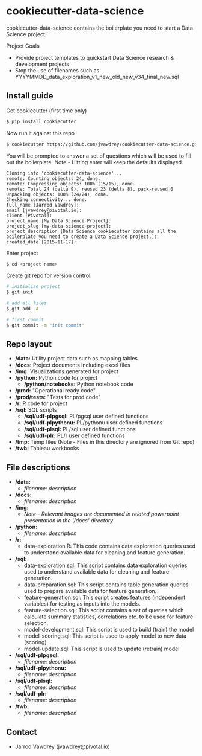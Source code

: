 # cookiecutter-data-science

cookiecutter-data-science contains the boilerplate you need to start a Data Science project.

Project Goals
* Provide project templates to quickstart Data Science research & development projects
* Stop the use of filenames such as YYYYMMDD_data_exploration_v1_new_old_new_v34_final_new.sql


## Install guide

Get cookiecutter (first time only)
```bash
$ pip install cookiecutter
```

Now run it against this repo
```bash
$ cookiecutter https://github.com/jvawdrey/cookiecutter-data-science.git
```
You will be prompted to answer a set of questions which will be used to fill out the boilerplate. Note - Hitting enter will keep the defaults displayed.

```text
Cloning into 'cookiecutter-data-science'...
remote: Counting objects: 24, done.
remote: Compressing objects: 100% (15/15), done.
remote: Total 24 (delta 9), reused 23 (delta 8), pack-reused 0
Unpacking objects: 100% (24/24), done.
Checking connectivity... done.
full_name [Jarrod Vawdrey]:
email [jvawdrey@pivotal.io]:
client [Pivotal]:
project_name [My Data Science Project]:
project_slug [my-data-science-project]:
project_description [Data Science cookiecutter contains all the boilerplate you need to create a Data Science project.]:
created_date [2015-11-17]:
```

Enter project
```bash
$ cd <project name>
```

Create git repo for version control
```bash
# initialize project
$ git init

# add all files
$ git add -A

# first commit
$ git commit -m "init commit"
```

## Repo layout

* **/data:** Utility project data such as mapping tables
* **/docs:** Project documents including excel files
* **/img:** Visualizations generated for project
* **/python:** Python code for project
  * **/python/notebooks:** Python notebook code
* **/prod:** "Operational ready code"
* **/prod/tests:**  "Tests for prod code"
* **/r:** R code for project
* **/sql:** SQL scripts
  * **/sql/udf-plpgsql:** PL/pgsql user defined functions
  * **/sql/udf-plpythonu:** PL/pythonu user defined functions
  * **/sql/udf-plsql:** PL/sql user defined functions
  * **/sql/udf-plr:** PL/r user defined functions
* **/tmp:** Temp files (Note - Files in this directory are ignored from Git repo)
* **/twb:** Tableau workbooks


## File descriptions

* **/data:**
  * *filename: description*
* **/docs:**
  * *filename: description*
* **/img:**
  * *Note - Relevant images are documented in related powerpoint presentation in
    the '/docs' directory*
* **/python:**
  * *filename: description*
* **/r:**
  * data-exploration.R: This code contains data exploration queries used
    to understand available data for cleaning and feature generation.
* **/sql:**
  * data-exploration.sql: This script contains data exploration queries used
    to understand available data for cleaning and feature generation.
  * data-preparation.sql:  This script contains table generation queries
    used to prepare available data for feature generation.
  * feature-generation.sql: This script creates features (independent
    variables) for testing as inputs into the models.
  * feature-selection.sql: This script contains a set of queries which
    calculate summary statistics, correlations etc. to be used for feature
    selection.
  * model-development.sql: This script is used to build (train) the model
  * model-scoring.sql: This script is used to apply model to new data (scoring)
  * model-update.sql: This script is used to update (retrain) model
* **/sql/udf-plpgsql:**
  * *filename: description*
* **/sql/udf-plpythonu:**
  * *filename: description*
* **/sql/udf-plsql:**
  * *filename: description*
* **/sql/udf-plr:**
  * *filename: description*
* **/twb:**
  * *filename: description*

## Contact

* Jarrod Vawdrey (jvawdrey@pivotal.io)
